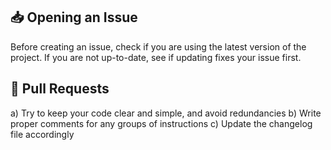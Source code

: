 ## :inbox_tray: Opening an Issue

Before creating an issue, check if you are using the latest version of the project. If you are not up-to-date, see if updating fixes your issue first.

## :repeat: Pull Requests

a) Try to keep your code clear and simple, and avoid redundancies
b) Write proper comments for any groups of instructions
c) Update the changelog file accordingly
